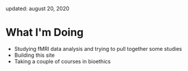 updated: august 20, 2020

# What I'm Doing

- Studying fMRI data analysis and trying to pull together some studies
- Building this site
- Taking a couple of courses in bioethics
